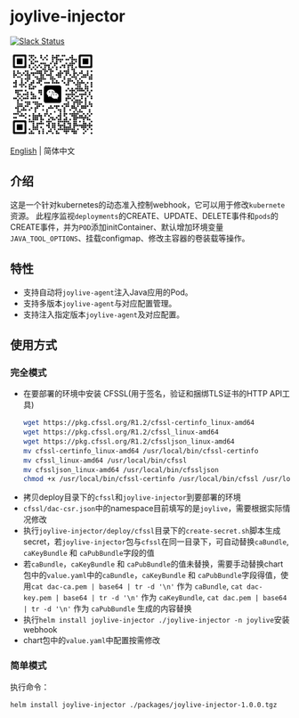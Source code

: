# joylive-injector

[![Slack Status](https://img.shields.io/badge/slack-join_chat-white.svg?logo=slack&style=social)](https://joylivehq.slack.com)

<img src="docs/image/weixin.png" alt="pic" width="150" />

[English](./README.md) | 简体中文

## 介绍
这是一个针对kubernetes的动态准入控制webhook，它可以用于修改`kubernete`资源。
此程序监视`deployments`的CREATE、UPDATE、DELETE事件和`pods`的CREATE事件，并为`POD`添加initContainer、默认增加环境变量`JAVA_TOOL_OPTIONS`、挂载configmap、修改主容器的卷装载等操作。

## 特性
- 支持自动将`joylive-agent`注入Java应用的Pod。
- 支持多版本`joylive-agent`与对应配置管理。
- 支持注入指定版本`joylive-agent`及对应配置。

## 使用方式
### 完全模式
- 在要部署的环境中安装 CFSSL(用于签名，验证和捆绑TLS证书的HTTP API工具)
    ```bash
    wget https://pkg.cfssl.org/R1.2/cfssl-certinfo_linux-amd64
    wget https://pkg.cfssl.org/R1.2/cfssl_linux-amd64
    wget https://pkg.cfssl.org/R1.2/cfssljson_linux-amd64 
    mv cfssl-certinfo_linux-amd64 /usr/local/bin/cfssl-certinfo 
    mv cfssl_linux-amd64 /usr/local/bin/cfssl
    mv cfssljson_linux-amd64 /usr/local/bin/cfssljson
    chmod +x /usr/local/bin/cfssl-certinfo /usr/local/bin/cfssl /usr/local/bin/cfssljson
    ```
- 拷贝deploy目录下的`cfssl`和`joylive-injector`到要部署的环境
- `cfssl/dac-csr.json`中的namespace目前填写的是`joylive`，需要根据实际情况修改
- 执行`joylive-injector/deploy/cfssl`目录下的`create-secret.sh`脚本生成secret，若`joylive-injector`包与`cfssl`在同一目录下，可自动替换`caBundle`, `caKeyBundle` 和 `caPubBundle`字段的值
- 若`caBundle`，`caKeyBundle` 和 `caPubBundle`的值未替换，需要手动替换chart包中的`value.yaml`中的`caBundle`，`caKeyBundle` 和 `caPubBundle`字段得值，使用`cat dac-ca.pem | base64 | tr -d '\n'` 作为 `caBundle`, `cat dac-key.pem | base64 | tr -d '\n'` 作为 `caKeyBundle`, `cat dac.pem | base64 | tr -d '\n'` 作为 `caPubBundle` 生成的内容替换
- 执行`helm install joylive-injector ./joylive-injector -n joylive`安装webhook
- chart包中的`value.yaml`中配置按需修改

### 简单模式
执行命令：
```bash
helm install joylive-injector ./packages/joylive-injector-1.0.0.tgz 
```